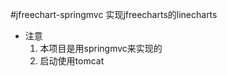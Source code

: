 #jfreechart-springmvc
实现jfreecharts的linecharts   
* 注意   
    1. 本项目是用springmvc来实现的
    2. 启动使用tomcat
